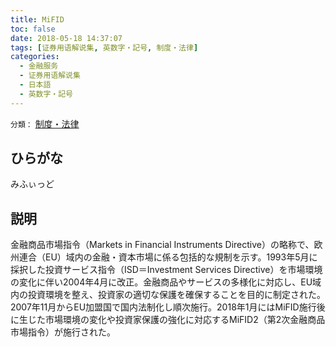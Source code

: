```yaml
---
title: MiFID
toc: false
date: 2018-05-18 14:37:07
tags: [证券用语解说集, 英数字・記号, 制度・法律]
categories:
  - 金融服务
  - 证券用语解说集
  - 日本語
  - 英数字・記号
---
```


`分類：` [制度・法律](/tags/制度・法律/)

## ひらがな

みふぃっど

## 説明

金融商品市場指令（Markets in Financial Instruments Directive）の略称で、欧州連合（EU）域内の金融・資本市場に係る包括的な規制を示す。1993年5月に採択した投資サービス指令（ISD＝Investment Services Directive）を市場環境の変化に伴い2004年4月に改正。金融商品やサービスの多様化に対応し、EU域内の投資環境を整え、投資家の適切な保護を確保することを目的に制定された。2007年11月からEU加盟国で国内法制化し順次施行。2018年1月にはMiFID施行後に生じた市場環境の変化や投資家保護の強化に対応するMiFID2（第2次金融商品市場指令）が施行された。

